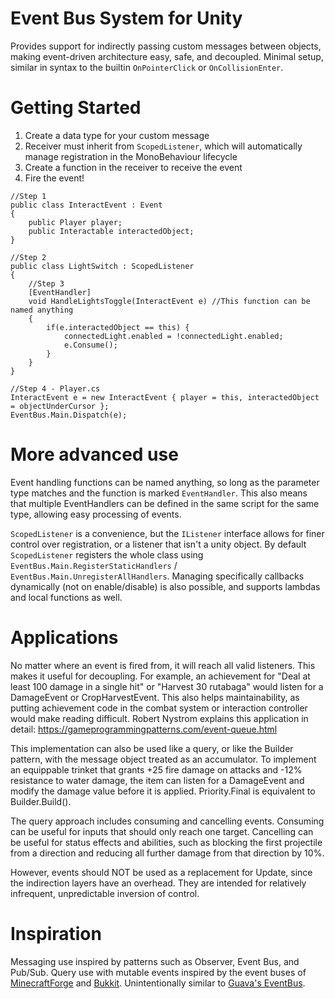 # Event Bus System for Unity

Provides support for indirectly passing custom messages between objects, making event-driven architecture easy, safe, and decoupled. Minimal setup, similar in syntax to the builtin `OnPointerClick` or `OnCollisionEnter`.

# Getting Started

1. Create a data type for your custom message
2. Receiver must inherit from `ScopedListener`, which will automatically manage registration in the MonoBehaviour lifecycle
3. Create a function in the receiver to receive the event
4. Fire the event!

```
//Step 1
public class InteractEvent : Event
{
	public Player player;
	public Interactable interactedObject;
}

//Step 2
public class LightSwitch : ScopedListener
{
	//Step 3
	[EventHandler]
	void HandleLightsToggle(InteractEvent e) //This function can be named anything
	{
		if(e.interactedObject == this) {
			connectedLight.enabled = !connectedLight.enabled;
			e.Consume();
		}
	}
}

//Step 4 - Player.cs
InteractEvent e = new InteractEvent { player = this, interactedObject = objectUnderCursor };
EventBus.Main.Dispatch(e);
```

# More advanced use

Event handling functions can be named anything, so long as the parameter type matches and the function is marked `EventHandler`. This also means that multiple EventHandlers can be defined in the same script for the same type, allowing easy processing of events.

`ScopedListener` is a convenience, but the `IListener` interface allows for finer control over registration, or a listener that isn't a unity object. By default `ScopedListener` registers the whole class using `EventBus.Main.RegisterStaticHandlers` / `EventBus.Main.UnregisterAllHandlers`. Managing specifically callbacks dynamically (not on enable/disable) is also possible, and supports lambdas and local functions as well.

# Applications

No matter where an event is fired from, it will reach all valid listeners. This makes it useful for decoupling. For example, an achievement for "Deal at least 100 damage in a single hit" or "Harvest 30 rutabaga" would listen for a DamageEvent or CropHarvestEvent. This also helps maintainability, as putting achievement code in the combat system or interaction controller would make reading difficult. Robert Nystrom explains this application in detail: https://gameprogrammingpatterns.com/event-queue.html

This implementation can also be used like a query, or like the Builder pattern, with the message object treated as an accumulator. To implement an equippable trinket that grants +25 fire damage on attacks and -12% resistance to water damage, the item can listen for a DamageEvent and modify the damage value before it is applied. Priority.Final is equivalent to Builder.Build().

The query approach includes consuming and cancelling events. Consuming can be useful for inputs that should only reach one target. Cancelling can be useful for status effects and abilities, such as blocking the first projectile from a direction and reducing all further damage from that direction by 10%.

However, events should NOT be used as a replacement for Update, since the indirection layers have an overhead. They are intended for relatively infrequent, unpredictable inversion of control.

# Inspiration

Messaging use inspired by patterns such as Observer, Event Bus, and Pub/Sub.
Query use with mutable events inspired by the event buses of [MinecraftForge](https://mcforge.readthedocs.io/en/1.14.x/events/intro/) and [Bukkit](https://www.spigotmc.org/wiki/using-the-event-api/).
Unintentionally similar to [Guava's EventBus](https://guava.dev/releases/22.0/api/docs/com/google/common/eventbus/EventBus.html).
